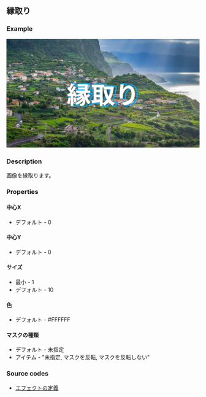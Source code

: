## 縁取り

### Example

![](https://raw.githubusercontent.com/b-editor/LearnBEditor/main/ja-JP/images/border.jpg)

### Description

画像を縁取ります。

### Properties

#### 中心X

* デフォルト - 0

#### 中心Y

* デフォルト - 0

#### サイズ

* 最小 - 1
* デフォルト - 10

#### 色

* デフォルト - #FFFFFF

#### マスクの種類

* デフォルト - 未指定
* アイテム - "未指定, マスクを反転, マスクを反転しない"

### Source codes

* [エフェクトの定義](https://github.com/b-editor/BEditor/blob/main/src/libraries/BEditor.Primitive/Effects/PrimitiveImages/Border.cs)
